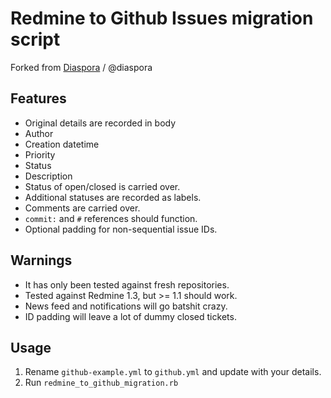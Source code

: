 # Redmine to Github Issues migration script

Forked from [Diaspora](https://joindiaspora.com/) / @diaspora

## Features

- Original details are recorded in body
 - Author
 - Creation datetime
 - Priority
 - Status
 - Description
- Status of open/closed is carried over.
- Additional statuses are recorded as labels.
- Comments are carried over.
- `commit:` and `#` references should function.
- Optional padding for non-sequential issue IDs.

## Warnings

- It has only been tested against fresh repositories.
- Tested against Redmine 1.3, but >= 1.1 should work.
- News feed and notifications will go batshit crazy.
- ID padding will leave a lot of dummy closed tickets.

## Usage

1. Rename `github-example.yml` to `github.yml` and update with your details.
1. Run `redmine_to_github_migration.rb`

